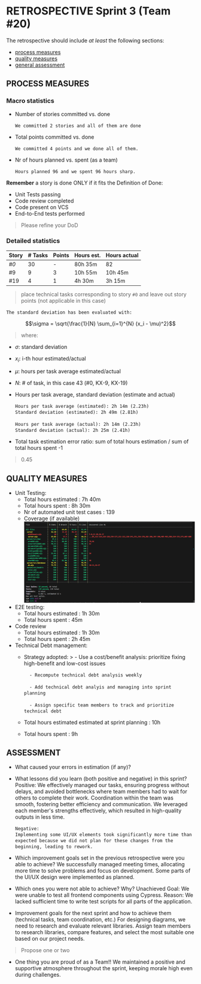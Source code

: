 RETROSPECTIVE Sprint 3 (Team #20)
=====================================

The retrospective should include _at least_ the following
sections:

- [process measures](#process-measures)
- [quality measures](#quality-measures)
- [general assessment](#assessment)

## PROCESS MEASURES 

### Macro statistics

- Number of stories committed vs. done

      We committed 2 stories and all of them are done 

- Total points committed vs. done

      We committed 4 points and we done all of them.

- Nr of hours planned vs. spent (as a team)

      Hours planned 96 and we spent 96 hours sharp.

**Remember**  a story is done ONLY if it fits the Definition of Done:
 
- Unit Tests passing 
- Code review completed
- Code present on VCS
- End-to-End tests performed

> Please refine your DoD 

### Detailed statistics

| Story  | # Tasks | Points | Hours est. | Hours actual |
|--------|---------|--------|------------|--------------|
| _#0_   |   30    |    -   |   80h 35m  |      82      |
|  #9    |   9     |    3   |   10h 55m  |   10h 45m    |
|  #19   |   4     |    1   |     4h 30m |    3h 15m    |

   

> place technical tasks corresponding to story `#0` and leave out story points (not applicable in this case)

    The standard deviation has been evaluated with: 

  $$\sigma = \sqrt{\frac{1}{N} \sum_{i=1}^{N} (x_i - \mu)^2}$$
  > where:

- $\sigma$: standard deviation
- $x_i$: i-th hour estimated/actual
- $\mu$: hours per task average estimated/actual
- $N$: # of task, in this case 43 (#0, KX-9, KX-19)

- Hours per task average, standard deviation (estimate and actual)

      Hours per task average (estimated): 2h 14m (2.23h) 
      Standard deviation (estimated): 2h 49m (2.81h)

      Hours per task average (actual): 2h 14m (2.23h)
      Standard deviation (actual): 2h 25m (2.41h)


- Total task estimation error ratio: sum of total hours estimation / sum of total hours spent -1

> 0.45

  
## QUALITY MEASURES 

- Unit Testing:
  - Total hours estimated : 7h 40m
  - Total hours spent : 8h 30m
  - Nr of automated unit test cases : 139
  - Coverage (if available)
   ![Alt text](./immagini/testCoverage.png)
- E2E testing:
  - Total hours estimated : 1h 30m
  - Total hours spent :  45m
- Code review 
  - Total hours estimated : 1h 30m
  - Total hours spent : 2h 45m
- Technical Debt management:
  - Strategy adopted: 
        >
          - Use a cost/benefit analysis: prioritize fixing high-benefit and low-cost issues

          - Recompute technical debt analysis weekly

          - Add technical debt analyis and managing into sprint planning

          - Assign specific team members to track and prioritize technical debt

  - Total hours estimated estimated at sprint planning : 10h
  - Total hours spent : 9h
  


## ASSESSMENT

- What caused your errors in estimation (if any)?

- What lessons did you learn (both positive and negative) in this sprint?
      Positive:
      We effectively managed our tasks, ensuring progress without delays, and avoided bottlenecks where team members had to wait for others to complete their work.
      Coordination within the team was smooth, fostering better efficiency and communication.
      We leveraged each member's strengths effectively, which resulted in high-quality outputs in less time.

      Negative:
      Implementing some UI/UX elements took significantly more time than expected because we did not plan for these changes from the beginning, leading to rework.


- Which improvement goals set in the previous retrospective were you able to achieve?
      We successfully managed meeting times, allocating more time to solve problems and focus on development.
      Some parts of the UI/UX design were implemented as planned.

  
- Which ones you were not able to achieve? Why?
      Unachieved Goal: We were unable to test all frontend components using Cypress.
      Reason: We lacked sufficient time to write test scripts for all parts of the application.


- Improvement goals for the next sprint and how to achieve them (technical tasks, team coordination, etc.)
      For designing diagrams, we need to research and evaluate relevant libraries.
      Assign team members to research libraries, compare features, and select the most suitable one based on our project needs.


> Propose one or two

- One thing you are proud of as a Team!!
      We maintained a positive and supportive atmosphere throughout the sprint, keeping morale high even during challenges.

